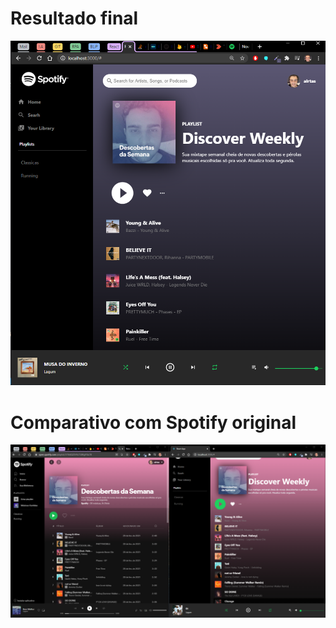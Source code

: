 
# Resultado final

![](https://github.com/alrtas/UI-Clones/blob/main/Spotify/finalResult.PNG)

# Comparativo com Spotify original

![](https://github.com/alrtas/UI-Clones/blob/main/Spotify/compare.PNG)
